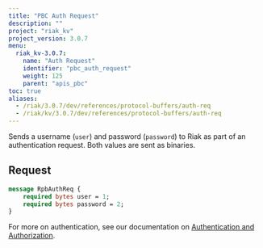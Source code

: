 ```yaml
---
title: "PBC Auth Request"
description: ""
project: "riak_kv"
project_version: 3.0.7
menu:
  riak_kv-3.0.7:
    name: "Auth Request"
    identifier: "pbc_auth_request"
    weight: 125
    parent: "apis_pbc"
toc: true
aliases:
  - /riak/3.0.7/dev/references/protocol-buffers/auth-req
  - /riak/kv/3.0.7/dev/references/protocol-buffers/auth-req
---
```


Sends a username (`user`) and password (`password`) to Riak as part of
an authentication request. Both values are sent as binaries.

## Request

```protobuf
message RpbAuthReq {
    required bytes user = 1;
    required bytes password = 2;
}
```

For more on authentication, see our documentation on [Authentication and Authorization]({{<baseurl>}}riak/kv/3.0.7/using/security/basics).

